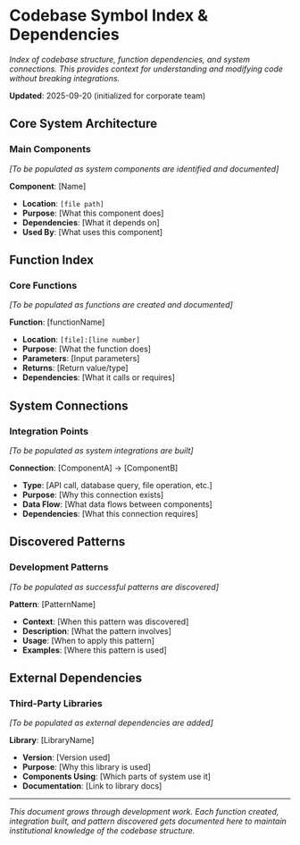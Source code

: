 # Codebase Symbol Index & Dependencies

*Index of codebase structure, function dependencies, and system connections. This provides context for understanding and modifying code without breaking integrations.*

**Updated**: 2025-09-20 (initialized for corporate team)

## Core System Architecture

### Main Components
*[To be populated as system components are identified and documented]*

**Component**: [Name]
- **Location**: `[file path]`
- **Purpose**: [What this component does]
- **Dependencies**: [What it depends on]
- **Used By**: [What uses this component]

## Function Index

### Core Functions
*[To be populated as functions are created and documented]*

**Function**: [functionName]
- **Location**: `[file]:[line number]`
- **Purpose**: [What the function does]
- **Parameters**: [Input parameters]
- **Returns**: [Return value/type]
- **Dependencies**: [What it calls or requires]

## System Connections

### Integration Points
*[To be populated as system integrations are built]*

**Connection**: [ComponentA] → [ComponentB]
- **Type**: [API call, database query, file operation, etc.]
- **Purpose**: [Why this connection exists]
- **Data Flow**: [What data flows between components]
- **Dependencies**: [What this connection requires]

## Discovered Patterns

### Development Patterns
*[To be populated as successful patterns are discovered]*

**Pattern**: [PatternName]
- **Context**: [When this pattern was discovered]
- **Description**: [What the pattern involves]
- **Usage**: [When to apply this pattern]
- **Examples**: [Where this pattern is used]

## External Dependencies

### Third-Party Libraries
*[To be populated as external dependencies are added]*

**Library**: [LibraryName]
- **Version**: [Version used]
- **Purpose**: [Why this library is used]
- **Components Using**: [Which parts of system use it]
- **Documentation**: [Link to library docs]

---

*This document grows through development work. Each function created, integration built, and pattern discovered gets documented here to maintain institutional knowledge of the codebase structure.*